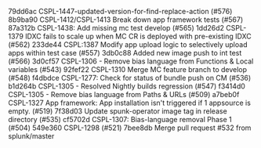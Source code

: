 79dd6ac CSPL-1447-updated-version-for-find-replace-action (#576)
8b9ba90 CSPL-1412/CSPL-1413 Break down app framework tests (#567)
87a312b CSPL-1438: Add missing mc test develop (#565)
1dd26d2 CSPL-1379 IDXC fails to scale up when MC CR is deployed with pre-existing IDXC (#562)
233de44 CSPL:1387 Modify app upload logic to selectively upload apps within test case (#557)
3db0c88 Added new image push to int test (#566)
3d0cf57 CSPL-1306 - Remove bias language from Functions & Local variables (#543)
92fef22 CSPL-1310 Merge MC feature branch to develop (#548)
f4dbdce CSPL-1277: Check for status of bundle push on CM (#536)
b1d264b CSPL-1305 - Resolved Nightly builds regression (#547)
f3414d0 CSPL-1305 - Remove bias language from Paths & URLs (#509)
a7beb0f CSPL-1327 App framework: App installation isn't triggered if 1 appsource is empty. (#519)
7f38d03 Update spunk-operator image tag in release directory (#535)
cf5702d CSPL-1307: Bias-language removal Phase 1 (#504)
549e360 CSPL-1298 (#521)
7bee8db Merge pull request #532 from splunk/master
